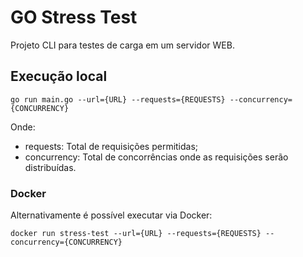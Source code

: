 # GO Stress Test
Projeto CLI para testes de carga em um servidor WEB.

## Execução local
`go run main.go --url={URL} --requests={REQUESTS} --concurrency={CONCURRENCY}`

Onde:

- requests: Total de requisições permitidas;
- concurrency: Total de concorrências onde as requisições serão distribuídas.

### Docker
Alternativamente é possível executar via Docker:

`docker run stress-test --url={URL} --requests={REQUESTS} --concurrency={CONCURRENCY}`
